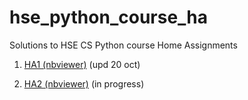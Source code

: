 
# hse_python_course_ha

Solutions to HSE CS Python course Home Assignments

1. [HA1 (nbviewer)](https://nbviewer.jupyter.org/github/glebkrapivin/hse_python_course_ha/blob/master/HA1/Krapivin_Adv_Python_HA1.ipynb) (upd 20 oct)

1. [HA2 (nbviewer)](https://nbviewer.jupyter.org/github/glebkrapivin/hse_python_course_ha/blob/master/HA2/Krapivin_Adv_Python_HA2.ipynb) (in progress)

